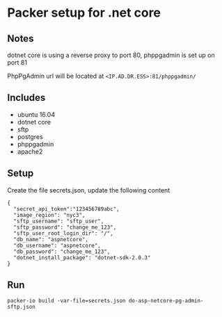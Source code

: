 # Packer setup for .net core

## Notes

dotnet core is using a reverse proxy to port 80, phppgadmin is set up on port 81

PhpPgAdmin url will be located at `<IP.AD.DR.ESS>:81/phppgadmin/`

## Includes
- ubuntu 16.04
- dotnet core
- sftp
- postgres
- phppgadmin
- apache2


## Setup
Create the file secrets.json, update the following content
```
{
  "secret_api_token":"123456789abc",
  "image_region": "nyc3",
  "sftp_username": "sftp_user",
  "sftp_password": "change_me_123",
  "sftp_user_root_login_dir": "/",
  "db_name": "aspnetcore",
  "db_username": "aspnetcore",
  "db_password": "change_me_123",
  "dotnet_install_package": "dotnet-sdk-2.0.3"
}
```

## Run

```
packer-io build -var-file=secrets.json do-asp-netcore-pg-admin-sftp.json
```
